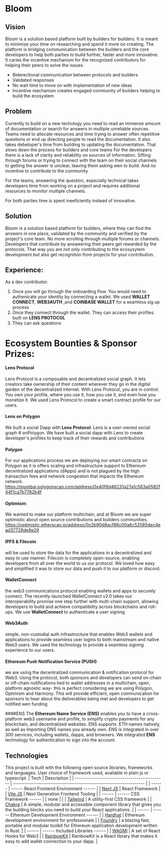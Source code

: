 # Bloom

## Vision

Bloom is a solution based platform built by builders for builders. It is meant to minimize your time on researching and spend it more on creating. The platform is bridging communication between the builders and the core developers to help both parties to build further, faster and more innovative. It caries the incentive mechanism for the recognized contributors for helping their peers to solve the issues. 
- Biderectional communication between protocols and builders
- Validated responses
- No wait time to move on with implementation of new ideas
- Incentive mechanism creates engaged community of builders helping to build the ecosystem


## Problem
Currently to build on a new techology you need to read an immense amount of documentation or search for answers in multiple unreliable sources. Teams need to allocate resources and time trying to answer often repetitive questions or end up directing people to read the documentation. It also takes debeloper's time from building to updating the documentation. That slows down the process for builders and core teams 
For the developers there is a lack of clarity and reliability on sources of information. Sifting through forums or trying to connect with the team on their social channels to getting the answer is unclear, leaving them asking wen to build. And no incentive to contribute to the community

For the teams, answering the question, especially technical takes developers  time from working on a project and requires additional resources to monitor multiple channels.

For both parties time is spent ineeficiently instead of innovative.
## Solution
Bloom is a solution based platform for builders, where they can find the answers in one place, validated by the community and verified by the project's core team. No more scrolling through multiple forums or channels. 
Developers that contribute by answeering their peers get rewarded by the protocols. That way you are not only contributing to the ecosysytem development but also get recognition from projects for your contribution. 

## Experience:
As a dev contributor:
1. Once you will go through the onboarding flow. You would need to  authenicate your identity  by connecting a wallet. We used **WALLET CONNECT**, **WEB3AUTH** ,and **COINBASE WALLET**  for a seamless sig up process
2. Once they connect through the wallet. They can access their profiles built on **LENS PROTOCOL**
3. They can ask questions 




# Ecosystem Bounties & Sponsor Prizes:
#### Lens Protocol 
Lens Protocol is a composable and decentralized social graph. It lets creators take ownership of their content wherever they go in the digital garden of the decentralized internet. With Lens Protocol, you are in control. You own your profile, where you use it, how you use it, and even how you monetize it. We used Lens Protocol to create a smart contract profile for our users.

#### Lens on Polygon 
We built a social Dapp with **Lens Protocol**. Lens is a user-owned social graph # onPolygon. We have built a social dapp with Lens to create developer's profiles to keep track of their rewards and contributions

#### Polygon 
For our applications process we are deploying our smart contracts on Polygon as it is offers scaling and infrastructure support to Ethereum decentralized applications (dApps) and is not plagued by the high transaction fees and network congestion that impacts the Ethereum network. 
https://mumbai.polygonscan.com/address/0x40f8d46231a27a1c563a0582f44f1ca7b7762b4f

#### Optimism: 
We wanted to make our platform multichain, and at Bloom we are super optimistic about open source contributions and builders communities.
https://optimistic.etherscan.io/address/0x2b90d8acf86c00a6c52585dec4ead37728de8e29

#### IPFS & Filecoin 
will be used to store the data for the applications in a decentralized and easy to use manner. Filecoin is completely open-source, enabling developers from all over the world to us our protocol. We loved how easy and simplified it was to store our data and push it to our platform or discord.

#### WalletConnect
the web3 communications protocol enabling wallets and apps to securely connect.  The recently-launched WalletConnect v2.0 takes our interoperability promise one step further with multi-chain support, allowing developers to build and achieve compatibility across blockchains and roll-ups. We use  **WalletConnect** to authenticate a user signing.

#### Web3Auth 
simple, non-custodial auth infrastructure that enables Web3 wallets and applications to provide seamless user logins to both mainstream and native Web3 users. We used the technology to provide a seamless signing experience to our users.

#### Ethereum Push Notification Service (PUSH) 
we are using the decentralized communication & notification protocol for Web3. Using the protocol, both sponsors and developers can send on-chain or off-chain notifications tied to wallet addresses in a multichain, open, platform agnostic way- this is perfect considering we are using Polygon, Optimism and Harmony. This will provide efficient, open communication for sponsors to hear about the deliverables being met and developers to get notified wen funding

####ENS
The **Ethereum Name Service (ENS)** enables you to have a cross-platform web3 username and profile, to simplify crypto payments for any blockchain, and decentralized websites. ENS supports .ETH names natively, as well as importing DNS names you already own. ENS is integrated in over 300 services, including wallets, dapps, and browsers. We integrated **ENS** technology for authentication to sign into the account.

## Technologies

This project is built with the following open source libraries, frameworks and languages. User choice of framework used, available in plain js or typescript.
| Tech | Description |
| --------------------------------------------- | ------------------------------------------------------------------ |
| ------ | ------ React Frontend Environment ------ |
| [Next JS](https://nextjs.org/) | React Framework |
| [Vite JS](https://vitejs.dev/) | Next Generation Frontend Tooling |
| ------ | ------ CSS Framework ------ |
| none | |
| [Tailwind](https://tailwindcss.com/) | A utility-first CSS framework |
| [Chakra](https://chakra-ui.com/) | A simple, modular and accessible component library that gives you the building blocks you need to build your React applications. |
| ------ | ------ Ethereum Development Environment ------ |
| [Hardhat](https://hardhat.org/) | Ethereum development environment for professionals |
| [Foundry](https://getfoundry.sh/) | a blazing fast, portable and modular toolkit for Ethereum application development written in Rust. |
| ------ | ------ Included Libraries ------ |
| [WAGMI](https://wagmi.sh/) | A set of React Hooks for Web3 |
| [RainbowKit](https://www.rainbowkit.com/docs/introduction) | RainbowKit is a React library that makes it easy to add wallet connection to your dapp. |

